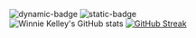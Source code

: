 ![dynamic-badge](https://badgen.net/github/issues/micromatch/micromatch)
![static-badge](https://img.shields.io/badge/any_text-you_like-blue)  
![Winnie Kelley's GitHub stats](https://github-readme-stats.vercel.app/api?username=wk642&theme=merko) 
[![GitHub Streak](https://streak-stats.demolab.com?user=wk642&theme=dark&border_radius=9.7&card_width=300)](https://git.io/streak-stats)
